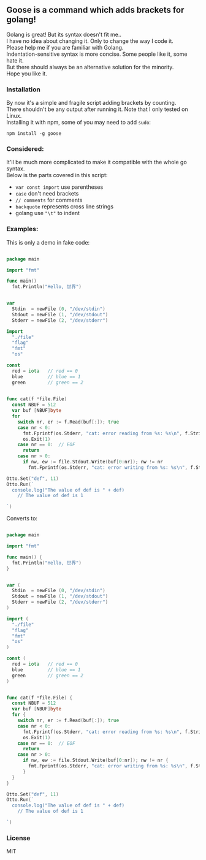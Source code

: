 
## Goose is a command which adds brackets for golang!

Golang is great! But its syntax doesn't fit me..  
I have no idea about changing it. Only to change the way I code it.  
Please help me if you are familiar with Golang.  
Indentation-sensitive syntax is more concise. Some people like it, some hate it.  
But there should always be an alternative solution for the minority.  
Hope you like it.

### Installation

By now it's a simple and fragile script adding brackets by counting.  
There shouldn't be any output after running it. Note that I only tested on Linux.  
Installing it with npm, some of you may need to add `sudo`:

```
npm install -g goose
```

### Considered:

It'll be much more complicated to make it compatible with the whole go syntax.   
Below is the parts covered in this script:

* `var const import` use parentheses
* `case` don't need brackets
* `// comments` for comments
* `backquote` represents cross line strings
* golang use `"\t"` to indent

### Examples:

This is only a demo in fake code:

```go

package main

import "fmt"

func main()
  fmt.Println("Hello, 世界")


var
  Stdin  = newFile (0, "/dev/stdin")
  Stdout = newFile (1, "/dev/stdout")
  Stderr = newFile (2, "/dev/stderr")

import
  "./file"
  "flag"
  "fmt"
  "os"

const
  red = iota   // red == 0
  blue         // blue == 1
  green        // green == 2

 
func cat(f *file.File)
  const NBUF = 512
  var buf [NBUF]byte
  for
    switch nr, er := f.Read(buf[:]); true
    case nr < 0:
      fmt.Fprintf(os.Stderr, "cat: error reading from %s: %s\n", f.String(), er.String())
      os.Exit(1)
    case nr == 0:  // EOF
      return
    case nr > 0:
      if nw, ew := file.Stdout.Write(buf[0:nr]); nw != nr
        fmt.Fprintf(os.Stderr, "cat: error writing from %s: %s\n", f.String(), ew.String())

Otto.Set("def", 11)
Otto.Run(`
  console.log("The value of def is " + def)
    // The value of def is 1

`)
```

Converts to:

```go

package main

import "fmt"

func main() {
  fmt.Println("Hello, 世界")
}


var (
  Stdin  = newFile (0, "/dev/stdin")
  Stdout = newFile (1, "/dev/stdout")
  Stderr = newFile (2, "/dev/stderr")
)

import (
  "./file"
  "flag"
  "fmt"
  "os"
)

const (
  red = iota   // red == 0
  blue         // blue == 1
  green        // green == 2
)


func cat(f *file.File) {
  const NBUF = 512
  var buf [NBUF]byte
  for {
    switch nr, er := f.Read(buf[:]); true
    case nr < 0:
      fmt.Fprintf(os.Stderr, "cat: error reading from %s: %s\n", f.String(), er.String())
      os.Exit(1)
    case nr == 0:  // EOF
      return
    case nr > 0:
      if nw, ew := file.Stdout.Write(buf[0:nr]); nw != nr {
        fmt.Fprintf(os.Stderr, "cat: error writing from %s: %s\n", f.String(), ew.String())
      }
  }
}

Otto.Set("def", 11)
Otto.Run(`
  console.log("The value of def is " + def)
    // The value of def is 1

`)
```

### License

MIT